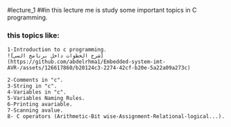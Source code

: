 #lecture_1 
##in this lecture me is study some important  topics in C programming.
### this topics like:
    1-Introduction to c programming.
    ![شرح الخطوات داخل برنامج السي](https://github.com/abdelrhma1/Embedded-system-imt-AVR-/assets/126617860/b20124c3-2274-42cf-b20e-5a22a09a273c)

    2-Comments in "c".
    3-String in "c".
    4-Variables in "c".
    5-Variables Naming Rules.
    6-Printing avariable.
    7-Scanning avalue.
    8- C operators (Arithmetic-Bit wise-Assignment-Relational-logical...).
    

